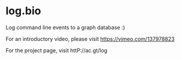 # log.bio
Log command line events to a graph database :)

For an introductory video, please visit https://vimeo.com/137978823

For the project page, visit httP://ac.gt/log
